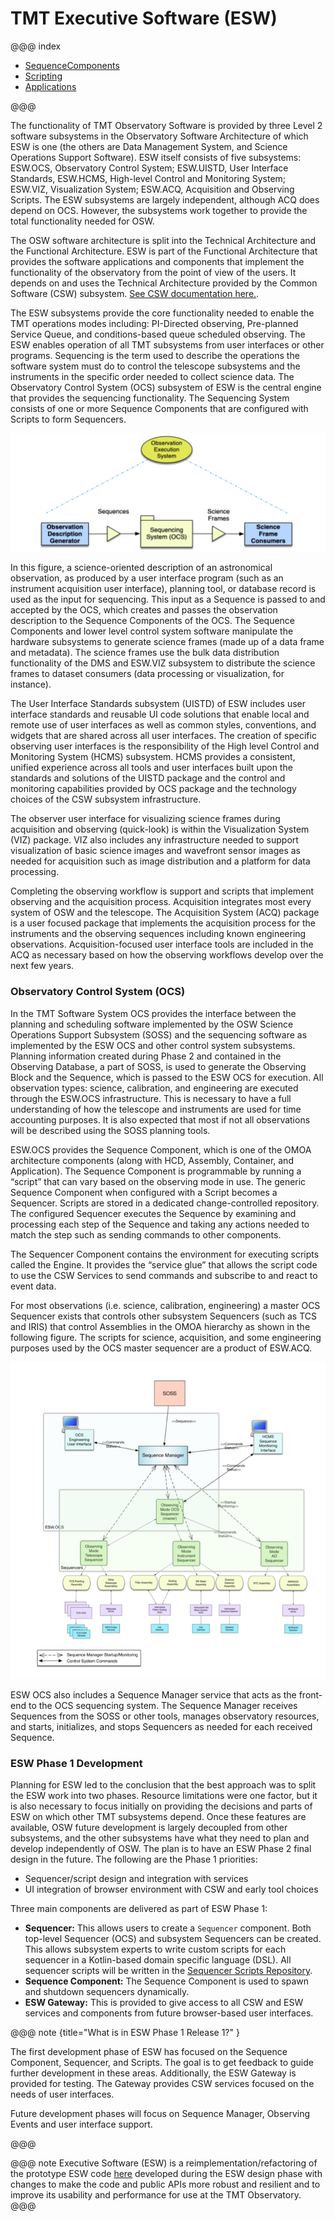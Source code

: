 

# TMT Executive Software (ESW)

@@@ index

- [SequenceComponents](sequencer/seqcompsequencer/index.md)
- [Scripting](sequencer/scripts/scripts.md)
- [Applications](apps/apps.md)

@@@

The functionality of TMT Observatory Software is provided by three Level 2 software 
subsystems in the Observatory Software Architecture of which ESW is 
one (the others are Data Management System, and Science Operations Support Software). ESW itself consists of 
five subsystems: ESW.OCS, Observatory Control System; ESW.UISTD, User Interface Standards, 
ESW.HCMS, High-level Control and Monitoring System; ESW.VIZ, Visualization System; ESW.ACQ, 
Acquisition and Observing Scripts. The ESW subsystems are largely independent, although ACQ does depend on OCS. 
However, the subsystems work together to provide the total functionality needed for OSW.

The OSW software architecture is split into the Technical Architecture and the Functional Architecture. 
ESW is part of the Functional Architecture that provides the software applications and components 
that implement the functionality of the observatory from the point of view of the users. It depends on 
and uses the Technical Architecture provided by the Common Software (CSW) subsystem. [See CSW documentation here.](https://tmtsoftware.github.io/csw/).

The ESW subsystems provide the core functionality needed to enable the TMT operations modes including: PI-Directed observing, 
Pre-planned Service Queue, and conditions-based queue scheduled observing. The ESW enables operation of all TMT 
subsystems from user interfaces or other programs. Sequencing is the term used to describe the operations the 
software system must do to control the telescope subsystems and the instruments in the specific order needed to 
collect science data. The Observatory Control System (OCS) subsystem of ESW is the central engine that 
provides the sequencing functionality. The Sequencing System consists of one or more Sequence Components 
that are configured with Scripts to form Sequencers.

![OCS](./images/ocs/OCS1.png)

In this figure, a science-oriented description of an astronomical observation, as produced by a user interface program 
(such as an instrument acquisition user interface), planning tool, or database record is used as the input for sequencing. 
This input as a Sequence is passed to and accepted by the OCS, which creates and passes the observation description to the 
Sequence Components of the OCS.
The Sequence Components and lower level control system software manipulate the hardware subsystems 
to generate science frames (made up of a data frame and metadata). The science frames use the bulk data 
distribution functionality of the DMS and ESW.VIZ subsystem to distribute the science frames to dataset 
consumers (data processing or visualization, for instance). 
 
The User Interface Standards subsystem (UISTD) of ESW includes user interface standards and reusable UI code solutions 
that enable local and remote use of user interfaces as well as common styles, conventions, and widgets that are shared 
across all user interfaces. The creation of specific observing user interfaces is the responsibility of the 
High level Control and Monitoring System (HCMS) subsystem. 
HCMS provides a consistent, unified experience across all tools and user interfaces built upon the standards 
and solutions of the UISTD package and the control and monitoring capabilities provided by OCS package and the technology 
choices of the CSW subsystem infrastructure.

The observer user interface for visualizing science frames during acquisition and observing (quick-look) is within the 
Visualization System (VIZ) package. VIZ also includes any infrastructure needed to support visualization of basic 
science images and wavefront sensor images as needed for acquisition such as image distribution and a platform for data 
processing.

Completing the observing workflow is support and scripts that implement observing and the acquisition process. 
Acquisition integrates most every system of OSW and the telescope. The Acquisition System (ACQ) package is a 
user focused package that implements the acquisition process for the instruments and the observing sequences including 
known engineering observations. Acquisition-focused user interface tools are included in the ACQ as necessary based on 
how the observing workflows develop over the next few years.

### Observatory Control System (OCS)
In the TMT Software System OCS provides the interface between the planning and scheduling software implemented by the 
OSW Science Operations Support Subsystem (SOSS) and the sequencing software as implemented by the ESW OCS and 
other control system subsystems. Planning information created during Phase 2 and contained in the Observing Database, 
a part of SOSS, is used to generate the Observing Block and the Sequence, which is passed to the ESW OCS for execution. 
All observation types: science, calibration, and engineering are executed through the ESW.OCS infrastructure. 
This is necessary to have a full understanding of how the telescope
and instruments are used for time accounting purposes. It is also expected that most if not all 
observations will be described using the SOSS planning tools.

ESW.OCS provides the Sequence Component, which is one of the OMOA architecture components (along with HCD, Assembly, 
Container, and Application). The Sequence Component is programmable by running a “script” that can vary based on the 
observing mode in use. The generic Sequence Component when configured with a Script becomes a Sequencer. 
Scripts are stored in a dedicated change-controlled repository. The configured Sequencer executes the 
Sequence by examining and processing each step of the Sequence and taking any actions needed to match the step such 
as sending commands to other components.

The Sequencer Component contains the environment for executing scripts called the Engine. It provides the “service glue” 
that allows the script code to use the CSW Services to send commands and subscribe to and react to event data.

For most observations (i.e. science, calibration, engineering) a master OCS Sequencer exists that controls other 
subsystem Sequencers (such as TCS and IRIS) that control Assemblies in the OMOA hierarchy as shown in the following figure. 
The scripts for science, acquisition, and some engineering purposes used by the OCS master sequencer are a product of ESW.ACQ.

![OCS3](./images/ocs/OCS3.png)

ESW OCS also includes a Sequence Manager service that acts as the front-end to the OCS sequencing system. The 
Sequence Manager receives Sequences from the SOSS or other tools, manages observatory resources, and starts, initializes, 
and stops Sequencers as needed for each received Sequence.

### ESW Phase 1 Development

Planning for ESW led to the conclusion that the best approach was to split the ESW work into two phases. 
Resource limitations were one factor, but it is also necessary to focus initially on providing the decisions and 
parts of ESW on which other TMT subsystems depend. Once these features are available, OSW future development 
is largely decoupled from other subsystems, and the other subsystems have what they need to plan and develop 
independently of OSW. The plan is to have an ESW Phase 2 final design in the future. 
The following are the Phase 1 priorities:

* Sequencer/script design and integration with services
* UI integration of browser environment with CSW and early tool choices

Three main components are delivered as part of ESW Phase 1:

* **Sequencer:** This allows users to create a `Sequencer` component. Both top-level Sequencer (OCS)
and subsystem Sequencers can be created. This allows subsystem experts to write custom scripts
for each sequencer in a Kotlin-based domain specific language (DSL). All sequencer scripts will be written
in the [Sequencer Scripts Repository](https://github.com/tmtsoftware/sequencer-scripts).
* **Sequence Component:** The Sequence Component is used to spawn and shutdown sequencers dynamically.
* **ESW Gateway:** This is provided to give access to all CSW and ESW services and components from future
browser-based user interfaces.

@@@ note {title="What is in ESW Phase 1 Release 1?" }

The first development phase of ESW has focused on the Sequence Component, Sequencer, and Scripts. The
goal is to get feedback to guide further development in these areas. Additionally, the ESW Gateway is 
provided for testing. The Gateway provides CSW services focused on the needs of user interfaces.

Future development phases will focus on Sequence Manager, Observing Events and user interface support.

@@@

@@@ note
Executive Software (ESW) is a reimplementation/refactoring of the prototype ESW code [here](https://github.com/tmtsoftware/esw-prototype) 
developed during the ESW design phase with changes to make the code and public APIs
more robust and resilient and to improve its usability and performance for use at the TMT Observatory.
@@@
